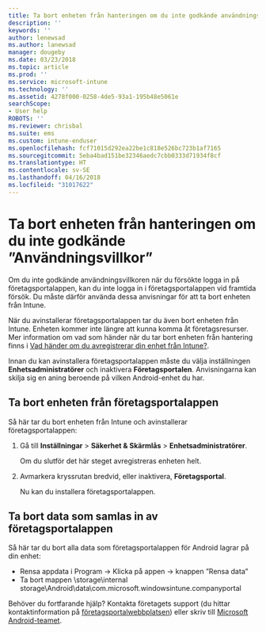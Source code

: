 ```yaml
---
title: Ta bort enheten från hanteringen om du inte godkände användningsvillkoren | Microsoft Docs
description: ''
keywords: ''
author: lenewsad
ms.author: lanewsad
manager: dougeby
ms.date: 03/23/2018
ms.topic: article
ms.prod: ''
ms.service: microsoft-intune
ms.technology: ''
ms.assetid: 4278f000-0258-4de5-93a1-195b48e5061e
searchScope:
- User help
ROBOTS: ''
ms.reviewer: chrisbal
ms.suite: ems
ms.custom: intune-enduser
ms.openlocfilehash: fcf71015d292ea22be1c818e526bc723b1af7165
ms.sourcegitcommit: 5eba4bad151be32346aedc7cbb0333d71934f8cf
ms.translationtype: HT
ms.contentlocale: sv-SE
ms.lasthandoff: 04/16/2018
ms.locfileid: "31017622"
---
```

# <a name="remove-your-device-from-management-if-you-declined-terms-of-use"></a>Ta bort enheten från hanteringen om du inte godkände ”Användningsvillkor”

Om du inte godkände användningsvillkoren när du försökte logga in på företagsportalappen, kan du inte logga in i företagsportalappen vid framtida försök. Du måste därför använda dessa anvisningar för att ta bort enheten från Intune.

När du avinstallerar företagsportalappen tar du även bort enheten från Intune. Enheten kommer inte längre att kunna komma åt företagsresurser. Mer information om vad som händer när du tar bort enheten från hantering finns i [Vad händer om du avregistrerar din enhet från Intune?](what-happens-if-you-unenroll-your-device-from-intune-android.md).

Innan du kan avinstallera företagsportalappen måste du välja inställningen **Enhetsadministratörer** och inaktivera **Företagsportalen**. Anvisningarna kan skilja sig en aning beroende på vilken Android-enhet du har.

## <a name="removing-the-device-from-the-company-portal-app"></a>Ta bort enheten från företagsportalappen

Så här tar du bort enheten från Intune och avinstallerar företagsportalappen:

1.  Gå till **Inställningar** &gt; **Säkerhet &amp; Skärmlås** &gt; **Enhetsadministratörer**.

    Om du slutför det här steget avregistreras enheten helt.

2.  Avmarkera kryssrutan bredvid, eller inaktivera, **Företagsportal**.

    Nu kan du installera företagsportalappen.

## <a name="removing-data-collected-by-the-company-portal-app"></a>Ta bort data som samlas in av företagsportalappen

Så här tar du bort alla data som företagsportalappen för Android lagrar på din enhet:

  - Rensa appdata i Program -> Klicka på appen -> knappen ”Rensa data”
  - Ta bort mappen \storage\internal storage\Android\data\com.microsoft.windowsintune.companyportal


Behöver du fortfarande hjälp? Kontakta företagets support (du hittar kontaktinformation på [företagsportalwebbplatsen](https://portal.manage.microsoft.com#HelpDeskDialog)) eller skriv till <a href="mailto:wintunedroidfbk@microsoft.com?subject=I'm having unenrolling my Android device&body=Describe the issue you're experiencing here.">Microsoft Android-teamet</a>.
